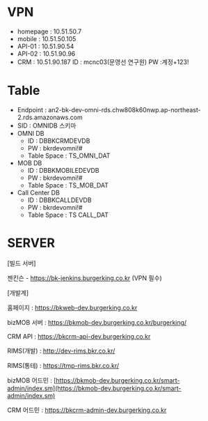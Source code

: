 
# VPN
- homepage : 10.51.50.7
- mobile : 10.51.50.105
- API-01 : 10.51.90.54
- API-02 : 10.51.90.96
- CRM : 10.51.90.187
ID :  mcnc03(문영선 연구원)
PW :계정+123!


# Table
- Endpoint : an2-bk-dev-omni-rds.chw808k60nwp.ap-northeast-2.rds.amazonaws.com
 - SID : OMNIDB
 스키마
 - OMNI DB
	 - ID : DBBKCRMDEVDB
	 - PW : bkrdevomni!#
	 - Table Space : TS_OMNI_DAT
 - MOB DB
	 - ID : DBBKMOBILEDEVDB
	 - PW : bkrdevomni!#
	 - Table Space : TS_MOB_DAT
 - Call Center DB
	 - ID : DBBKCALLDEVDB
	 - PW : bkrdevomni!#
	 - Table Space : TS CALL_DAT


# SERVER
[빌드 서버]

젠킨슨 - https://bk-jenkins.burgerking.co.kr (VPN 필수)

[개발계]

홈페이지 : https://bkweb-dev.burgerking.co.kr

bizMOB 서버 : https://bkmob-dev.burgerking.co.kr/burgerking/

CRM API : https://bkcrm-api-dev.burgerking.co.kr

RIMS(개발) : http://dev-rims.bkr.co.kr/

RIMS(통테) : https://tmp-rims.bkr.co.kr/

bizMOB 어드민 : [https://bkmob-dev.burgerking.co.kr/smart-admin/index.sm](https://bkmob-dev.burgerking.co.kr/smart-admin/index.sm)

CRM 어드민 : https://bkcrm-admin-dev.burgerking.co.kr